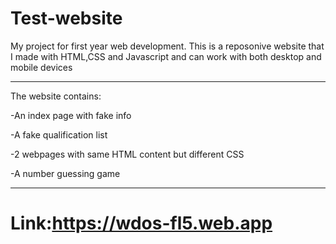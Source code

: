 # Test-website
My project for first year web development. This is a reposonive website that I made with HTML,CSS and Javascript and can work with both desktop and mobile devices

---
The website contains:

-An index page with fake info

-A fake qualification list
 
-2 webpages with same HTML content but different CSS

-A number guessing game

---
# Link:https://wdos-fl5.web.app
